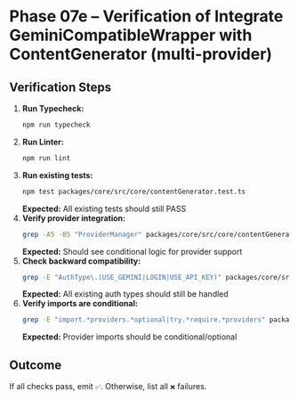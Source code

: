 # Phase 07e – Verification of Integrate GeminiCompatibleWrapper with ContentGenerator (multi-provider)

## Verification Steps

1. **Run Typecheck:**
   ```bash
   npm run typecheck
   ```
2. **Run Linter:**
   ```bash
   npm run lint
   ```
3. **Run existing tests:**
   ```bash
   npm test packages/core/src/core/contentGenerator.test.ts
   ```
   **Expected:** All existing tests should still PASS
4. **Verify provider integration:**
   ```bash
   grep -A5 -B5 "ProviderManager" packages/core/src/core/contentGenerator.ts
   ```
   **Expected:** Should see conditional logic for provider support
5. **Check backward compatibility:**
   ```bash
   grep -E "AuthType\.(USE_GEMINI|LOGIN|USE_API_KEY)" packages/core/src/core/contentGenerator.ts
   ```
   **Expected:** All existing auth types should still be handled
6. **Verify imports are conditional:**
   ```bash
   grep -E "import.*providers.*optional|try.*require.*providers" packages/core/src/core/contentGenerator.ts
   ```
   **Expected:** Provider imports should be conditional/optional

## Outcome

If all checks pass, emit `✅`. Otherwise, list all `❌` failures.
